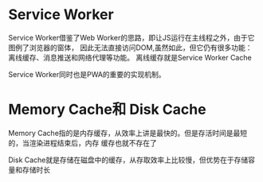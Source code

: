 # Service Worker
  Service Worker借鉴了Web Worker的思路，即让JS运行在主线程之外，由于它图例了浏览器的窗体，
  因此无法直接访问DOM,虽然如此，但它仍有很多功能： 离线缓存、消息推送和网络代理等功能。
  离线缓存就是Service Worker Cache

  Service Worker同时也是PWA的重要的实现机制。

# Memory Cache和 Disk Cache
  Memory Cache指的是内存缓存，从效率上讲是最快的。但是存活时间是最短的，当渲染进程结束后，内存
  缓存也就不存在了

  Disk Cache就是存储在磁盘中的缓存，从存取效率上比较慢，但优势在于存储容量和存储时长